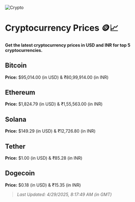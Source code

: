 
![Crypto](https://www.techguide.com.au/wp-content/uploads/2020/11/crypto3.jpeg)

# Cryptocurrency Prices 🪙📈

#### Get the latest cryptocurrency prices in USD and INR for top 5 cryptocurrencies.

## Bitcoin

**Price:** $95,014.00 (in USD) & ₹80,99,914.00 (in INR)

## Ethereum

**Price:** $1,824.79 (in USD) & ₹1,55,563.00 (in INR)

## Solana

**Price:** $149.29 (in USD) & ₹12,726.80 (in INR)

## Tether

**Price:** $1.00 (in USD) & ₹85.28 (in INR)

## Dogecoin

**Price:** $0.18 (in USD) & ₹15.35 (in INR)

> _Last Updated: 4/29/2025, 8:17:49 AM (in GMT)_

